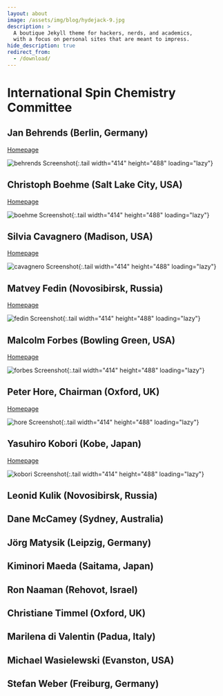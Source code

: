```yaml
---
layout: about
image: /assets/img/blog/hydejack-9.jpg
description: >
  A boutique Jekyll theme for hackers, nerds, and academics,
  with a focus on personal sites that are meant to impress.
hide_description: true
redirect_from:
  - /download/
---
```


# International Spin Chemistry Committee

## Jan Behrends (Berlin, Germany) 

[Homepage](https://www.physik.fu-berlin.de/en/einrichtungen/ag/ag-behrends/mitarbeiter/behrends/index.html)

![behrends Screenshot](assets/img/committee/jan_behrends.jfif){:.tail width="414" height="488" loading="lazy"}

## Christoph Boehme (Salt Lake City, USA) 

[Homepage](https://web.physics.utah.edu/~boehmelab/)

![boehme Screenshot](assets/img/committee/christoph_boehme.jfif){:.tail width="414" height="488" loading="lazy"}

## Silvia Cavagnero (Madison, USA) 

[Homepage](https://cavagnero.chem.wisc.edu/)

![cavagnero Screenshot](assets/img/committee/silvia_cavagnero.jfif){:.tail width="414" height="488" loading="lazy"}

## Matvey Fedin (Novosibirsk, Russia)

[Homepage](https://www.tomo.nsc.ru/homepages/LMR/Fedin/)

![fedin Screenshot](assets/img/committee/matvey_fedin.jpg){:.tail width="414" height="488" loading="lazy"}

## Malcolm Forbes (Bowling Green, USA)

[Homepage](https://www.bgsu.edu/arts-and-sciences/chemistry/faculty/malcolm-forbes.html)

![forbes Screenshot](assets/img/committee/malcolm_forbes.jpg){:.tail width="414" height="488" loading="lazy"}

## Peter Hore, Chairman (Oxford, UK)

[Homepage](http://hore.chem.ox.ac.uk/index.shtml)

![hore Screenshot](assets/img/committee/peter_hore.jpg){:.tail width="414" height="488" loading="lazy"}

## Yasuhiro Kobori (Kobe, Japan)

[Homepage](http://www2.kobe-u.ac.jp/~ykobori/frame.html)

![kobori Screenshot](assets/img/committee/yasuhiro_kobori.jpg){:.tail width="414" height="488" loading="lazy"}

## Leonid Kulik (Novosibirsk, Russia)

## Dane McCamey (Sydney, Australia)

## Jörg Matysik (Leipzig, Germany)

## Kiminori Maeda (Saitama, Japan)

## Ron Naaman (Rehovot, Israel)

## Christiane Timmel (Oxford, UK)

## Marilena di Valentin (Padua, Italy)

## Michael Wasielewski (Evanston, USA)

## Stefan Weber (Freiburg, Germany)

